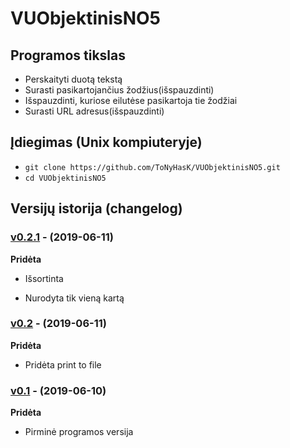 ﻿# VUObjektinisNO5

## Programos tikslas

- Perskaityti duotą tekstą
- Surasti pasikartojančius žodžius(išspauzdinti)
- Išspauzdinti, kuriose eilutėse pasikartoja tie žodžiai
- Surasti URL adresus(išspauzdinti)

## Įdiegimas (Unix kompiuteryje) 

- `git clone https://github.com/ToNyHasK/VUObjektinisNO5.git`
- `cd VUObjektinisNO5`

## Versijų istorija (changelog)

### [v0.2.1](https://github.com/ToNyHasK/VUObjektinisNO5/releases/tag/v0.2.1) - (2019-06-11)

**Pridėta**

- Išsortinta 

- Nurodyta tik vieną kartą

### [v0.2](https://github.com/ToNyHasK/VUObjektinisNO5/releases/tag/v0.2) - (2019-06-11)

**Pridėta**

- Pridėta print to file

### [v0.1](https://github.com/ToNyHasK/VUObjektinisNO5/releases/tag/v0.1) - (2019-06-10)

**Pridėta**

- Pirminė programos versija

